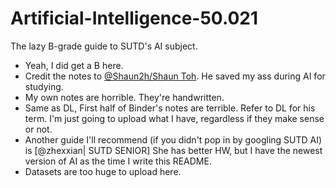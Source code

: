 # Artificial-Intelligence-50.021
The lazy B-grade guide to SUTD's AI subject. 
* Yeah, I did get a B here. 
* Credit the notes to [@Shaun2h/Shaun Toh](https://github.com/shaun2h ). He saved my ass during AI for studying. 
* My own notes are horrible. They're handwritten. 
* Same as DL, First half of Binder's notes are terrible. Refer to DL for his term. I'm just going to upload what I have, regardless if they make sense or not. 
* Another guide I'll recommend (if you didn't pop in by googling SUTD AI) is [@zhexxian| SUTD SENIOR] She has better HW, but I have the newest version of AI as the time I write this README. 
* Datasets are too huge to upload here. 
